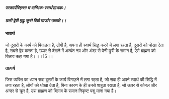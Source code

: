 ##### परकार्यविहन्ता च दाम्भिकः स्वार्थसाधकः।
##### छली द्वेषी मृदुः क्रूरो विप्रो मार्जार उच्यते।। 

#### भावार्थ

जो दूसरों के कार्य को बिगाड़ता है, ढोंगी है, अपना ही स्वार्थ सिद्ध करने में लगा रहता है, दूसरों को धोखा देता है, सबसे द्वेष करता है, ऊपर से देखने में अत्यंत नम्र और अंदर से पैनी छुरी के समान है, ऐसे ब्राह्मण को बिलाव कहा गया है। ।।15।।

#### तात्पर्य

जिस व्यक्ति का ध्यान सदा दूसरों के कार्य बिगाड़ने में लगा रहता है, जो सदा ही अपने स्वार्थ की सिद्धि में लगा रहता है, लोगों को धोखा देता है, बिना कारण के ही उनसे शत्रुता रखता है, जो ऊपर से कोमल और अन्दर से क्रूर है, उस ब्राह्मण को बिलाव के समान निकृष्ट पशु माना गया है।